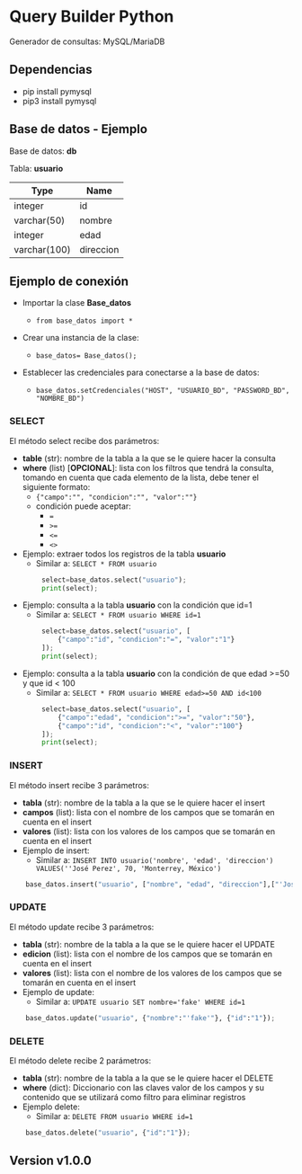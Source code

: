 
# Query Builder Python
Generador de consultas: MySQL/MariaDB

## Dependencias
* pip install pymysql
* pip3 install pymysql


## Base de datos - Ejemplo
Base de datos: **db**

Tabla: **usuario**

| Type | Name |
| ------ | ----------- |
|integer|id|
|varchar(50)|nombre|
|integer|edad|
|varchar(100)|direccion|



## Ejemplo de conexión 
* Importar la clase **Base_datos**
	*  ```from base_datos import * ```

* Crear una instancia de la clase: 
	* ```base_datos= Base_datos();```

* Establecer las credenciales para conectarse a la base de datos: 
	* ```base_datos.setCredenciales("HOST", "USUARIO_BD", "PASSWORD_BD", "NOMBRE_BD")```

### SELECT 
El método select recibe dos parámetros: 
* **table** (str): nombre de la tabla a la que se le quiere hacer la consulta
* **where** (list) [**OPCIONAL**]: lista con los filtros que tendrá la consulta, tomando en cuenta que cada elemento de la lista, debe tener el siguiente formato:
	*  ```{"campo":"", "condicion":"", "valor":""}```
	* condición puede aceptar: 
		* ```=```
		* ```>=```
		* ```<=```
		* ```<>```
* Ejemplo: extraer todos los registros de la tabla **usuario**
	* Similar a: ```SELECT * FROM usuario```
```python
		select=base_datos.select("usuario");
		print(select);
```
* Ejemplo: consulta a la tabla **usuario** con la condición que id=1
	* Similar a: ```SELECT * FROM usuario WHERE id=1```

```python
		select=base_datos.select("usuario", [
			{"campo":"id", "condicion":"=", "valor":"1"}
		]);
		print(select);
```

* Ejemplo: consulta a la tabla **usuario** con la condición de que edad >=50 y que id < 100
	* Similar a: ```SELECT * FROM usuario WHERE edad>=50 AND id<100```

```python
		select=base_datos.select("usuario", [
			{"campo":"edad", "condicion":">=", "valor":"50"},
			{"campo":"id", "condicion":"<", "valor":"100"}
		]);
		print(select);
```

### INSERT
El método insert recibe 3 parámetros:
* **tabla** (str): nombre de la tabla a la que se le quiere hacer el insert
* **campos** (list): lista con el nombre de los campos que se tomarán en cuenta en el insert
* **valores** (list): lista con los valores de los campos que se tomarán en cuenta en el insert
* Ejemplo de insert: 
	* Similar a: ```INSERT INTO usuario('nombre', 'edad', 'direccion') VALUES(''José Perez', 70, 'Monterrey, México')```
```python
	base_datos.insert("usuario", ["nombre", "edad", "direccion"],["'José Perez'","70","'Monterrey, México'"]);
```

### UPDATE
El método update recibe 3 parámetros: 
* **tabla** (str): nombre de la tabla a la que se le quiere hacer el UPDATE
* **edicion** (list): lista con el nombre de los campos que se tomarán en cuenta en el insert
* **valores** (list): lista con el nombre de los valores de los campos que se tomarán en cuenta en el insert
* Ejemplo de update: 
	* Similar a: ```UPDATE usuario SET nombre='fake' WHERE id=1```
```python
	base_datos.update("usuario", {"nombre":"'fake'"}, {"id":"1"});
```

### DELETE
El método delete recibe 2 parámetros: 
* **tabla** (str): nombre de la tabla a la que se le quiere hacer el DELETE
* **where** (dict): Diccionario con las claves valor de los campos y su contenido que se utilizará como filtro para eliminar registros
* Ejemplo delete:
	* Similar a: ```DELETE FROM usuario WHERE id=1```
```python
	base_datos.delete("usuario", {"id":"1"});
```
## Version v1.0.0
